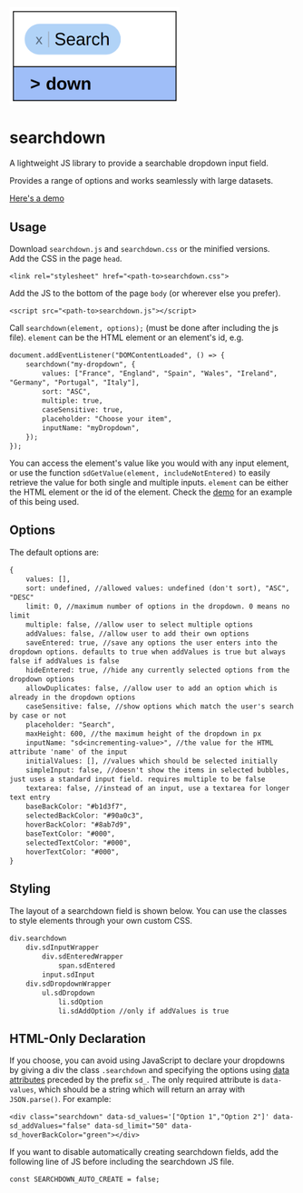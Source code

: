 <img src="logo.png" width="300px"/>

# searchdown

A lightweight JS library to provide a searchable dropdown input field.

Provides a range of options and works seamlessly with large datasets.

[Here's a demo](https://joe-herbert.github.io/searchdown/example.html)

## Usage

Download `searchdown.js` and `searchdown.css` or the minified versions.  
Add the CSS in the page `head`.

    <link rel="stylesheet" href="<path-to>searchdown.css">

Add the JS to the bottom of the page `body` (or wherever else you prefer).

    <script src="<path-to>searchdown.js"></script>

Call `searchdown(element, options);` (must be done after including the js file). `element` can be the HTML element or an element's id, e.g.

    document.addEventListener("DOMContentLoaded", () => {
        searchdown("my-dropdown", {
            values: ["France", "England", "Spain", "Wales", "Ireland", "Germany", "Portugal", "Italy"],
            sort: "ASC",
            multiple: true,
            caseSensitive: true,
            placeholder: "Choose your item",
            inputName: "myDropdown",
        });
    });

You can access the element's value like you would with any input element, or use the function `sdGetValue(element, includeNotEntered)` to easily retrieve the value for both single and multiple inputs. `element` can be either the HTML element or the id of the element. Check the [demo](https://joe-herbert.github.io/searchdown/example.html) for an example of this being used.

## Options

The default options are:

    {
        values: [],
        sort: undefined, //allowed values: undefined (don't sort), "ASC", "DESC"
        limit: 0, //maximum number of options in the dropdown. 0 means no limit
        multiple: false, //allow user to select multiple options
        addValues: false, //allow user to add their own options
        saveEntered: true, //save any options the user enters into the dropdown options. defaults to true when addValues is true but always false if addValues is false
        hideEntered: true, //hide any currently selected options from the dropdown options
        allowDuplicates: false, //allow user to add an option which is already in the dropdown options
        caseSensitive: false, //show options which match the user's search by case or not
        placeholder: "Search",
        maxHeight: 600, //the maximum height of the dropdown in px
        inputName: "sd<incrementing-value>", //the value for the HTML attribute 'name' of the input
        initialValues: [], //values which should be selected initially
        simpleInput: false, //doesn't show the items in selected bubbles, just uses a standard input field. requires multiple to be false
        textarea: false, //instead of an input, use a textarea for longer text entry
        baseBackColor: "#b1d3f7",
        selectedBackColor: "#90a0c3",
        hoverBackColor: "#8ab7d9",
        baseTextColor: "#000",
        selectedTextColor: "#000",
        hoverTextColor: "#000",
    }

## Styling

The layout of a searchdown field is shown below. You can use the classes to style elements through your own custom CSS.

    div.searchdown
        div.sdInputWrapper
            div.sdEnteredWrapper
                span.sdEntered
            input.sdInput
        div.sdDropdownWrapper
            ul.sdDropdown
                li.sdOption
                li.sdAddOption //only if addValues is true

## HTML-Only Declaration

If you choose, you can avoid using JavaScript to declare your dropdowns by giving a div the class `.searchdown` and specifying the options using [data attributes](https://developer.mozilla.org/en-US/docs/Learn_web_development/Howto/Solve_HTML_problems/Use_data_attributes) preceded by the prefix `sd_`. The only required attribute is `data-values`, which should be a string which will return an array with `JSON.parse()`. For example:

    <div class="searchdown" data-sd_values='["Option 1","Option 2"]' data-sd_addValues="false" data-sd_limit="50" data-sd_hoverBackColor="green"></div>

If you want to disable automatically creating searchdown fields, add the following line of JS before including the searchdown JS file.

    const SEARCHDOWN_AUTO_CREATE = false;
